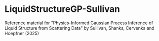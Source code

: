 # LiquidStructureGP-Sullivan
Reference material for "Physics-Informed Gaussian Process Inference of Liquid Structure from Scattering Data" by Sullivan, Shanks, Cervenka and Hoepfner (2025)
